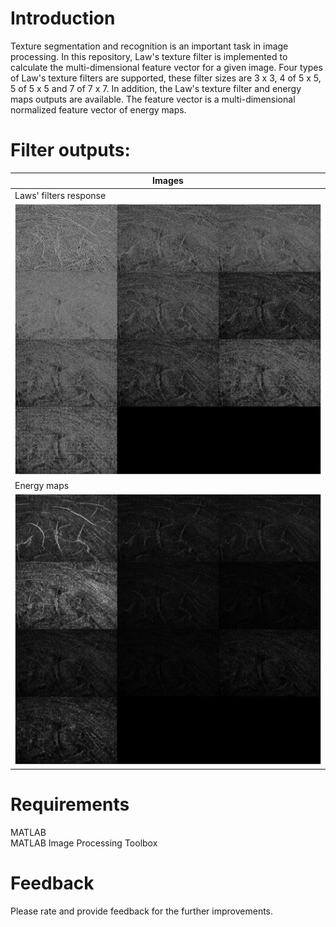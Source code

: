 # Introduction
Texture segmentation and recognition is an important task in image processing. In this repository, Law's texture filter is implemented to calculate the multi-dimensional feature vector for a given image. Four types of Law's texture filters are supported, these filter sizes are 3 x 3, 4 of 5 x 5, 5 of 5 x 5 and 7 of 7 x 7. In addition, the Law's texture filter and energy maps outputs are available. The feature vector is a multi-dimensional normalized feature vector of energy maps.

# Filter outputs:
| Images |
| ------ |
| Laws' filters response | 
| ![pano_full](assets/lawsplot.png) |
| Energy maps | 
| ![pano_bbox](assets/energyplot.png) |

# Requirements
MATLAB <br />
MATLAB Image Processing Toolbox <br />

# Feedback
Please rate and provide feedback for the further improvements.
